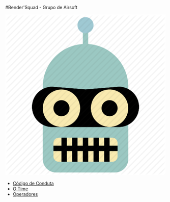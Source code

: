 #Bender'Squad - Grupo de Airsoft

![Bender](https://github.com/Jarzamendia/BenderSquad/blob/master/logo.png "Bender'Squad - Airsoft team")

 
* [Código de Conduta](https://github.com/Jarzamendia/BenderSquad/blob/master/CodigoDeConduta.md)
* [O Time](https://github.com/Jarzamendia/BenderSquad/blob/master/time.md)
* [Operadores](https://github.com/Jarzamendia/BenderSquad/blob/master/operadores.md)


